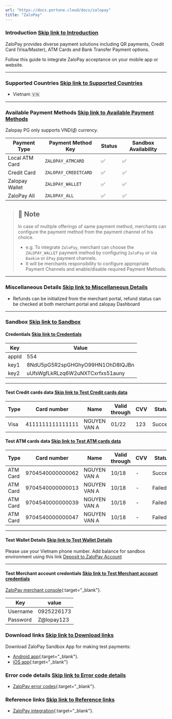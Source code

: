 ```yaml
---
url: "https://docs.portone.cloud/docs/zalopay"
title: "ZaloPay"
---
```


### Introduction   [Skip link to Introduction](https://docs.portone.cloud/docs/zalopay\#introduction)

ZaloPay provides diverse payment solutions including QR payments, Credit Card (Visa/Master), ATM Cards and Bank Transfer Payment options.

Follow this guide to integrate ZaloPay acceptance on your mobile app or website.

* * *

### Supported Countries   [Skip link to Supported Countries](https://docs.portone.cloud/docs/zalopay\#supported-countries)

- Vietnam 🇻🇳

* * *

### Available Payment Methods   [Skip link to Available Payment Methods](https://docs.portone.cloud/docs/zalopay\#available-payment-methods)

Zalopay PG only supports VND(₫) currency.

| Payment Type | Payment Method Key | Status | Sandbox Availability |
| --- | --- | --- | --- |
| Local ATM Card | `ZALOPAY_ATMCARD` | ✅ | ✅ |
| Credit Card | `ZALOPAY_CREDITCARD` | ✅ | ✅ |
| Zalopay Wallet | `ZALOPAY_WALLET` | ✅ | ✅ |
| ZaloPay All | `ZALOPAY_ALL` | ✅ | ✅ |

> ## 📘  Note
>
> In case of multiple offerings of same payment method, merchants can configure the payment method from the payment channel of his choice.
>
> - e.g. To integrate `ZaloPay`, merchant can choose the `ZALOPAY_WALLET` payment method by configuring `ZaloPay` or via `Baokim` or `EPay` payment channels.
> - It will be merchants responsibility to configure appropriate Payment Channels and enable/disable required Payment Methods.

* * *

### Miscellaneous Details   [Skip link to Miscellaneous Details](https://docs.portone.cloud/docs/zalopay\#miscellaneous-details)

- Refunds can be initialized from the merchant portal, refund status can be checked at both merchant portal and zalopay Dashboard

* * *

### Sandbox   [Skip link to Sandbox](https://docs.portone.cloud/docs/zalopay\#sandbox)

#### Credentials   [Skip link to Credentials](https://docs.portone.cloud/docs/zalopay\#credentials)

| Key | Value |
| --- | --- |
| appId | 554 |
| key1 | 8NdU5pG5R2spGHGhyO99HN1OhD8IQJBn |
| key2 | uUfsWgfLkRLzq6W2uNXTCxrfxs51auny |

* * *

#### Test Credit cards data   [Skip link to Test Credit cards data](https://docs.portone.cloud/docs/zalopay\#test-credit-cards-data)

| Type | Card number | Name | Valid through | CVV | Status |
| --- | --- | --- | --- | --- | --- |
| Visa | 4111111111111111 | NGUYEN VAN A | 01/22 | 123 | Success |

#### Test ATM cards data   [Skip link to Test ATM cards data](https://docs.portone.cloud/docs/zalopay\#test-atm-cards-data)

| Type | Card number | Name | Valid through | CVV | Status | Reason |
| --- | --- | --- | --- | --- | --- | --- |
| ATM Card | 9704540000000062 | NGUYEN VAN A | 10/18 | - | Success | - |
| ATM Card | 9704540000000013 | NGUYEN VAN A | 10/18 | - | Failed | Lost Card |
| ATM Card | 9704540000000039 | NGUYEN VAN A | 10/18 | - | Failed | Timeout |
| ATM Card | 9704540000000047 | NGUYEN VAN A | 10/18 | - | Failed | Out of Money |

* * *

#### Test Wallet Details   [Skip link to Test Wallet Details](https://docs.portone.cloud/docs/zalopay\#test-wallet-details)

Please use your Vietnam phone number. Add balance for sandbox environment using this link [Deposit to ZaloPay Account](https://docs.zalopay.vn/en/v1/start/#A-II)

* * *

#### Test Merchant account credentials   [Skip link to Test Merchant account credentials](https://docs.portone.cloud/docs/zalopay\#test-merchant-account-credentials)

[ZaloPay merchant console](https://sbmc.zalopay.vn/){:target="\_blank"}.

| Key | value |
| --- | --- |
| Username | 0925226173 |
| Password | Z@lopay123 |

### Download links   [Skip link to Download links](https://docs.portone.cloud/docs/zalopay\#download-links)

Download ZaloPay Sandbox App for making test payments:

- [Android app](https://dev.zalopay.com.vn/qrcode/public/app/android/merchant.html){:target="\_blank"}.
- [iOS app](https://stcstg.zalopay.com.vn/ps_res/ios/enterprise/sandboxmer/6.3.0/install.html){:target="\_blank"}

### Error code details   [Skip link to Error code details](https://docs.portone.cloud/docs/zalopay\#error-code-details)

- [ZaloPay error codes](https://docs.zalopay.vn/en/v1/general/errors.html){:target="\_blank"}.

### Reference links   [Skip link to Reference links](https://docs.portone.cloud/docs/zalopay\#reference-links)

- [ZaloPay integration](https://docs.zalopay.vn/en/v1/start/){:target="\_blank"}.

